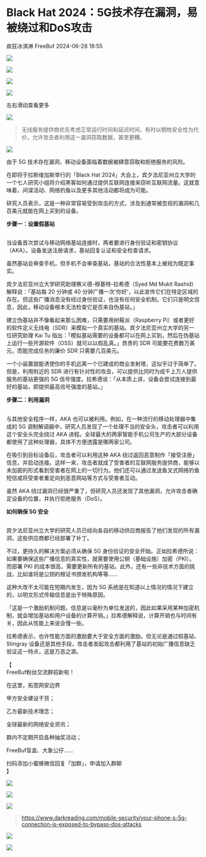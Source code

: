#  Black Hat 2024：5G技术存在漏洞，易被绕过和DoS攻击   
疯狂冰淇淋  FreeBuf   2024-06-28 18:55  
  
![](https://mmbiz.qpic.cn/mmbiz_gif/qq5rfBadR38jUokdlWSNlAjmEsO1rzv3srXShFRuTKBGDwkj4gvYy34iajd6zQiaKl77Wsy9mjC0xBCRg0YgDIWg/640?wx_fmt=gif "")  
  
  
![](https://mmbiz.qpic.cn/mmbiz_jpg/qq5rfBadR3ib4dqcV4HBY0Tss2ukcGlYfDFm7wicfDjBe2hO26hZSfV0WRkg56DWy7ErXgLIHVlsgx1jLpymLy5Q/640?wx_fmt=jpeg&from=appmsg "")  
  
![](https://mmbiz.qpic.cn/mmbiz_jpg/qq5rfBadR3ib4dqcV4HBY0Tss2ukcGlYfiaV3vaPHOxSVugqm3dSYamER40mK0sQZnqyichkdUiajXf95rCVf6ticnw/640?wx_fmt=jpeg&from=appmsg "")  
  
![](https://mmbiz.qpic.cn/mmbiz_svg/0pygn8iaZdEfON2XFbCe9Jeia3kKz374L8B6T1akwiaWFfnezfLtmD48biaA3tH7f8jC0QgdLXId0DM1mezicboK0CyJDFwJ8oR4s/640?wx_fmt=svg&from=appmsg "")  
  
左右滑动查看更多  
  
![](https://mmbiz.qpic.cn/mmbiz_svg/0pygn8iaZdEfON2XFbCe9Jeia3kKz374L8B6T1akwiaWFfnezfLtmD48biaA3tH7f8jC0QgdLXId0DM1mezicboK0CyJDFwJ8oR4s/640?wx_fmt=svg&from=appmsg "")  
  
  
> 无线服务提供商优先考虑正常运行时间和延迟时间，有时以牺牲安全性为代价，允许攻击者利用这一漏洞窃取数据，甚至更糟。  
  
  
  
  
![](https://mmbiz.qpic.cn/mmbiz_png/qq5rfBadR3ib4dqcV4HBY0Tss2ukcGlYfcM3g9TkIZ5Zo2OjqeZh1J1Xiaib7ALP1QiboNKljcM6pycA0DKyKJqpOw/640?wx_fmt=png&from=appmsg "")  
  
  
由于 5G 技术存在漏洞，移动设备面临着数据被肆意窃取和拒绝服务的风险。  
  
  
在即将于拉斯维加斯举行的「Black Hat 2024」大会上，宾夕法尼亚州立大学的一个七人研究小组将介绍黑客如何通过提供互联网连接来窃听互联网流量。这就意味着，间谍活动、网络钓鱼以及更多其他活动都将成为可能。  
  
  
研究人员表示，这是一种非常容易受到攻击的方式，涉及到通常被忽视的漏洞和几百美元就能在网上买到的设备。  
  
  
**步骤一：设置假基站**  
  
##   
  
当设备首次尝试与移动网络基站连接时，两者要进行身份验证和密钥协议（AKA）。设备发送注册请求，基站回复认证和安全检查请求。  
  
  
虽然基站会审查手机，但手机不会审查基站，基站的合法性基本上被视为既定事实。  
  
  
宾夕法尼亚州立大学研究助理赛义德-穆基特-拉希德（Syed Md Mukit Rashid）解释说：「基站每 20 分钟或 40 分钟广播一次'你好'，以此宣传它们在特定区域的存在。但这些广播消息没有经过身份验证，也没有任何安全机制。它们只是明文信息，因此，移动设备根本无法检查它是否来自伪基站。」  
  
  
建立伪基站并不像看起来那么困难，只需要用树莓派（Raspberry Pi）或者更好的软件定义无线电（SDR）来模拟一个真实的基站。宾夕法尼亚州立大学的另一位研究助理 Kai Tu 指出：「模拟基站需要的设备都可以在网上买到，然后在伪基站上运行一些开源软件（OSS）就可以以假乱真。」昂贵的 SDR 可能要花费数万美元，而能完成任务的廉价 SDR 只需要几百美元。  
  
  
一个小装置就能诱使你的手机远离一个已建成的商业发射塔，这似乎过于简单了。但是，利用附近的 SDR 进行有针对性的攻击，可以提供比同时为成千上万人提供服务的基站更强的 5G 信号强度。拉希德说：「从本质上讲，设备会尝试连接到最好的基站，即提供最高信号强度的基站。」  
  
  
**步骤二：利用漏洞**  
  
  
##   
  
与其他安全程序一样，AKA 也可以被利用。例如，在一种流行的移动处理器中集成的 5G 调制解调器中，研究人员发现了一个处理不当的安全头，攻击者可以利用这个安全头完全绕过 AKA 进程。全球最大的两家智能手机公司生产的大部分设备都使用了这种处理器，具体不方便透露是哪两家公司。  
  
  
在吸引到目标设备后，攻击者可以利用这种 AKA 绕过返回恶意制作「接受注册」信息，并启动连接。这样一来，攻击者就成了受害者的互联网服务提供商，能够以未加密的形式看到受害者在网上的一切行为。他们还可以通过发送鱼叉式网络钓鱼短信或将受害者重定向到恶意网站等方式与受害者互动。  
  
  
虽然 AKA 绕过漏洞已经很严重了，但研究人员还发现了其他漏洞，允许攻击者确定设备的位置，并执行拒绝服务（DoS）。  
  
  
**如何确保 5G 安全**  
  
##   
  
宾夕法尼亚州立大学的研究人员已经向各自的移动供应商报告了他们发现的所有漏洞，这些供应商都已经部署了补丁。  
  
  
不过，更持久的解决方案必须从确保 5G 身份验证的安全开始。正如拉希德所说：如果要确保这些广播信息的真实性，就需要使用公钥（基础设施）加密（PKI）。而部署 PKI 的成本很高，需要更新所有的基站。此外，还有一些非技术方面的挑战，比如谁将是公钥的根证书颁发机构等等……  
  
  
这种大改不太可能在短期内发生，因为 5G 系统是在知道以上情况的情况下建立的，以明文形式传输信息是出于特殊原因。  
  
  
「这是一个激励机制问题。信息是以毫秒为单位发送的，因此如果采用某种加密机制，就会增加基站和用户设备的计算开销。」拉希德解释说，计算开销也与时间有关，因此从性能上来说会慢一些。  
  
  
拉希德表示，也许性能方面的激励要大于安全方面的激励。但无论是通过假基站、Stingray 设备还是其他手段，攻击者发起攻击都利用了基站的初始广播信息缺乏验证这一特点，这是万恶之源。  
  
  
【  
FreeBuf粉丝交流群招新啦！  
  
在这里，拓宽网安边界  
  
甲方安全建设干货；  
  
乙方最新技术理念；  
  
全球最新的网络安全资讯；  
  
群内不定期开启各种抽奖活动；  
  
FreeBuf盲盒、大象公仔......  
  
扫码添加小蜜蜂微信回复「加群」，申请加入群聊  
】  
  
![](https://mmbiz.qpic.cn/mmbiz_jpg/qq5rfBadR3ich6ibqlfxbwaJlDyErKpzvETedBHPS9tGHfSKMCEZcuGq1U1mylY7pCEvJD9w60pWp7NzDjmM2BlQ/640?wx_fmt=other&wxfrom=5&wx_lazy=1&wx_co=1&tp=webp "")  
  
  
![](https://mmbiz.qpic.cn/mmbiz_png/oQ6bDiaGhdyodyXHMOVT6w8DobNKYuiaE7OzFMbpar0icHmzxjMvI2ACxFql4Wbu2CfOZeadq1WicJbib6FqTyxEx6Q/640?wx_fmt=other&wxfrom=5&wx_lazy=1&wx_co=1&tp=webp "")  
  
![](https://mmbiz.qpic.cn/mmbiz_png/qq5rfBadR3icEEJemUSFlfufMicpZeRJZJ61icYlLmBLDpdYEZ7nIzpGovpHjtxITB6ibiaC3R5hoibVkQsVLQfdK57w/640?wx_fmt=other&wxfrom=5&wx_lazy=1&wx_co=1&tp=webp "")  
> https://www.darkreading.com/mobile-security/your-phone-s-5g-connection-is-exposed-to-bypass-dos-attacks  
  
  
![](https://mmbiz.qpic.cn/mmbiz_png/qq5rfBadR3icEEJemUSFlfufMicpZeRJZJ7JfyOicficFrgrD4BHnIMtgCpBbsSUBsQ0N7pHC7YpU8BrZWWwMMghoQ/640?wx_fmt=other&wxfrom=5&wx_lazy=1&wx_co=1&tp=webp "")  
  
[](http://mp.weixin.qq.com/s?__biz=Mzg2MTAwNzg1Ng==&mid=2247493976&idx=1&sn=70a35df0a9bd52d9ac09818483ff8810&chksm=ce1f13c7f9689ad10260fd6af11bcf78034d697b75e295281d4d5ce4a941d42ec8a24b9fc044&scene=21#wechat_redirect)  
  
[](http://mp.weixin.qq.com/s?__biz=Mzg2MTAwNzg1Ng==&mid=2247493939&idx=1&sn=8c3abe1ec23e6fa5dc21cb8e0d1a4993&chksm=ce1f13acf9689aba1da87cd2ce259f8510c502e974681a3dec60d0e6cefed0bd7e3d1cebd4bf&scene=21#wechat_redirect)  
  
[](https://mp.weixin.qq.com/s?__biz=MjM5NjA0NjgyMA==&mid=2651253272&idx=1&sn=82468d927062b7427e3ca8a912cb2dc7&scene=21#wechat_redirect)  
  
![](https://mmbiz.qpic.cn/mmbiz_gif/qq5rfBadR3icF8RMnJbsqatMibR6OicVrUDaz0fyxNtBDpPlLfibJZILzHQcwaKkb4ia57xAShIJfQ54HjOG1oPXBew/640?wx_fmt=gif&wxfrom=5&wx_lazy=1&tp=webp "")  
  
